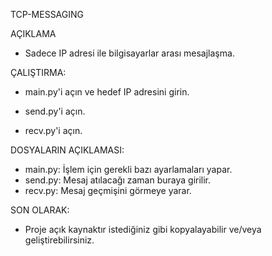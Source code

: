 TCP-MESSAGING



AÇIKLAMA

- Sadece IP adresi ile bilgisayarlar arası mesajlaşma.



ÇALIŞTIRMA:

- main.py'i açın ve hedef IP adresini girin.

- send.py'i açın.

- recv.py'i açın.



DOSYALARIN AÇIKLAMASI:

- main.py: İşlem için gerekli bazı ayarlamaları yapar.
- send.py: Mesaj atılacağı zaman buraya girilir.
- recv.py: Mesaj geçmişini görmeye yarar.



SON OLARAK:

- Proje açık kaynaktır istediğiniz gibi kopyalayabilir ve/veya geliştirebilirsiniz.
